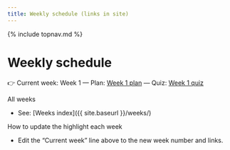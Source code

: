```yaml
---
title: Weekly schedule (links in site)
---
```

{% include topnav.md %}

# Weekly schedule

👉 Current week: Week 1 — Plan: [Week 1 plan](https://steven-ryan.github.io/ap-csp_25-26/weeks/week-1/this-week.html) — Quiz: [Week 1 quiz](https://steven-ryan.github.io/ap-csp_25-26/weeks/week-1/quiz.html)

All weeks
- See: [Weeks index]({{ site.baseurl }}/weeks/)

How to update the highlight each week
- Edit the “Current week” line above to the new week number and links.
